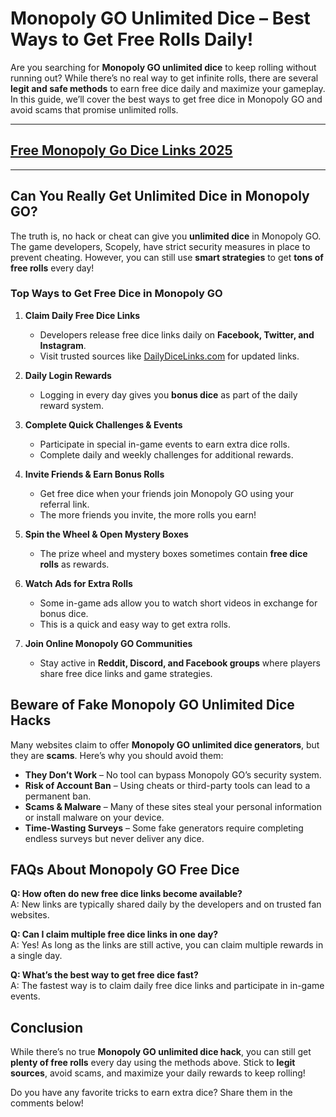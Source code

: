# **Monopoly GO Unlimited Dice – Best Ways to Get Free Rolls Daily!**

Are you searching for **Monopoly GO unlimited dice** to keep rolling without running out? While there’s no real way to get infinite rolls, there are several **legit and safe methods** to earn free dice daily and maximize your gameplay. In this guide, we’ll cover the best ways to get free dice in Monopoly GO and avoid scams that promise unlimited rolls.

---
## [Free Monopoly Go Dice Links 2025](https://9990.site/mono.html)
---
## Can You Really Get Unlimited Dice in Monopoly GO?

The truth is, no hack or cheat can give you **unlimited dice** in Monopoly GO. The game developers, Scopely, have strict security measures in place to prevent cheating. However, you can still use **smart strategies** to get **tons of free rolls** every day!

### **Top Ways to Get Free Dice in Monopoly GO**

1. **Claim Daily Free Dice Links**  
   - Developers release free dice links daily on **Facebook, Twitter, and Instagram**.  
   - Visit trusted sources like [DailyDiceLinks.com](https://dailydicelinks.com) for updated links.
   
2. **Daily Login Rewards**  
   - Logging in every day gives you **bonus dice** as part of the daily reward system.
   
3. **Complete Quick Challenges & Events**  
   - Participate in special in-game events to earn extra dice rolls.  
   - Complete daily and weekly challenges for additional rewards.
   
4. **Invite Friends & Earn Bonus Rolls**  
   - Get free dice when your friends join Monopoly GO using your referral link.  
   - The more friends you invite, the more rolls you earn!
   
5. **Spin the Wheel & Open Mystery Boxes**  
   - The prize wheel and mystery boxes sometimes contain **free dice rolls** as rewards.
   
6. **Watch Ads for Extra Rolls**  
   - Some in-game ads allow you to watch short videos in exchange for bonus dice.  
   - This is a quick and easy way to get extra rolls.
   
7. **Join Online Monopoly GO Communities**  
   - Stay active in **Reddit, Discord, and Facebook groups** where players share free dice links and game strategies.

## **Beware of Fake Monopoly GO Unlimited Dice Hacks**

Many websites claim to offer **Monopoly GO unlimited dice generators**, but they are **scams**. Here’s why you should avoid them:

- **They Don’t Work** – No tool can bypass Monopoly GO’s security system.
- **Risk of Account Ban** – Using cheats or third-party tools can lead to a permanent ban.
- **Scams & Malware** – Many of these sites steal your personal information or install malware on your device.
- **Time-Wasting Surveys** – Some fake generators require completing endless surveys but never deliver any dice.

## **FAQs About Monopoly GO Free Dice**

**Q: How often do new free dice links become available?**  
A: New links are typically shared daily by the developers and on trusted fan websites.

**Q: Can I claim multiple free dice links in one day?**  
A: Yes! As long as the links are still active, you can claim multiple rewards in a single day.

**Q: What’s the best way to get free dice fast?**  
A: The fastest way is to claim daily free dice links and participate in in-game events.

## **Conclusion**

While there’s no true **Monopoly GO unlimited dice hack**, you can still get **plenty of free rolls** every day using the methods above. Stick to **legit sources**, avoid scams, and maximize your daily rewards to keep rolling!

Do you have any favorite tricks to earn extra dice? Share them in the comments below!
